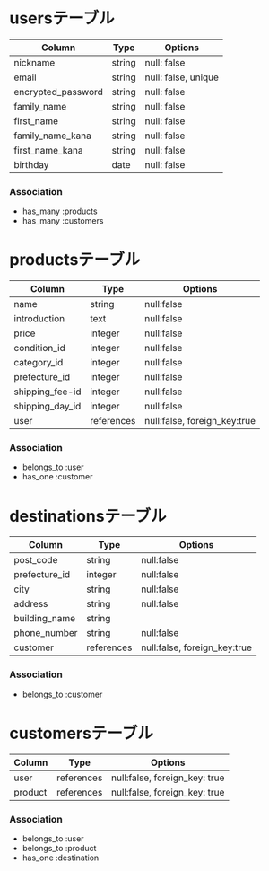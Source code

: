 # usersテーブル

| Column              | Type    | Options             |
| ------------------- | ------- | ------------------- |
| nickname            | string  | null: false         |
| email               | string  | null: false, unique |
| encrypted_password  | string  | null: false         |
| family_name         | string  | null: false         |
| first_name          | string  | null: false         |
| family_name_kana    | string  | null: false         |
| first_name_kana     | string  | null: false         |
| birthday            | date    | null: false         |

### Association

- has_many :products
- has_many :customers



# productsテーブル

| Column           | Type       | Options                      |
| ---------------- | ---------- | ---------------------------- |
| name             | string     | null:false                   |
| introduction     | text       | null:false                   |
| price            | integer    | null:false                   |
| condition_id     | integer    | null:false                   |
| category_id      | integer    | null:false                   |
| prefecture_id    | integer    | null:false                   |
| shipping_fee-id  | integer    | null:false                   |
| shipping_day_id  | integer    | null:false                   |
| user             | references | null:false, foreign_key:true |


### Association

- belongs_to :user
- has_one :customer



# destinationsテーブル

| Column        | Type       | Options                      |
| ------------- | ---------- | ---------------------------- |
| post_code     | string     | null:false                   |
| prefecture_id | integer    | null:false                   |
| city          | string     | null:false                   |
| address       | string     | null:false                   |
| building_name | string     |                              |
| phone_number  | string     | null:false                   |
| customer      | references | null:false, foreign_key:true |

### Association

- belongs_to :customer



# customersテーブル

| Column        | Type       | Options                         |
| ------------- | ---------- | ------------------------------- |
| user          | references | null:false, foreign_key: true   |
| product       | references | null:false, foreign_key: true   |


### Association

- belongs_to :user
- belongs_to :product
- has_one :destination

